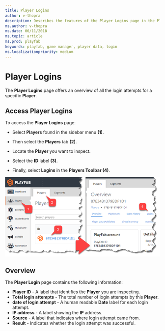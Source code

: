 ```yaml
---
title: Player Logins
author: v-thopra
description: Describes the features of the Player Logins page in the PlayFab Game Manager.
ms.author: v-thopra
ms.date: 06/11/2018
ms.topic: article
ms.prod: playfab
keywords: playfab, game manager, player data, login
ms.localizationpriority: medium
---
```


# Player Logins

The **Player Logins** page offers an overview of all the login attempts for a specific **Player**.

## Access Player Logins

To access the **Player Logins** page:
- Select **Players** found in the sidebar menu **(1)**.

- Then select the  **Players** tab **(2)**. 
- Locate the **Player** you want to inspect.
- Select the **ID** label **(3)**.
- Finally, select **Logins** in the **Players Toolbar (4)**.

![Game Manager - Access Player Logins](media/tutorials/game-manager-access-player-logins.png)  

## Overview

The **Player Login** page contains the following information:

- **Player ID** - A label that identifies the **Player** you are inspecting.
- **Total login attempts** - The total number of login attempts by this **Player**.
- **date of login attempt** - A human readable **Date** label for each login attempt.
- **IP address** - A label showing the **IP** address.
- **Source** - A label that indicates where login attempt came from.
- **Result** - Indicates whether the login attempt was successful.